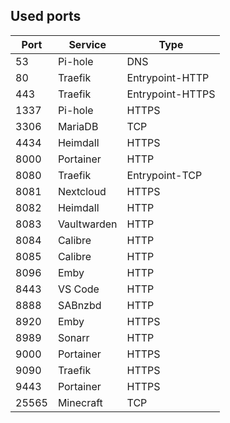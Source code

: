 
## Used ports

| Port | Service | Type |
|------|------|---------|
| 53 | Pi-hole | DNS |
| 80 | Traefik | Entrypoint-HTTP |
| 443 | Traefik | Entrypoint-HTTPS |
| 1337 | Pi-hole | HTTPS |
| 3306 | MariaDB | TCP |
| 4434 | Heimdall | HTTPS |
| 8000 | Portainer | HTTP |
| 8080 | Traefik | Entrypoint-TCP |
| 8081 | Nextcloud | HTTPS |
| 8082 | Heimdall | HTTP |
| 8083 | Vaultwarden | HTTP |
| 8084 | Calibre | HTTP |
| 8085 | Calibre | HTTP |
| 8096 | Emby | HTTP |
| 8443 | VS Code | HTTP |
| 8888 | SABnzbd | HTTP |
| 8920 | Emby | HTTPS |
| 8989 | Sonarr | HTTP |
| 9000 | Portainer | HTTPS |
| 9090 | Traefik | HTTPS |
| 9443 | Portainer | HTTPS |
| 25565 | Minecraft | TCP |